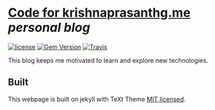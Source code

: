 # [Code for krishnaprasanthg.me](https://github.com/krishnaprasanthg/krishnaprasanthg.github.io) _personal blog_

[![license](https://img.shields.io/github/license/kitian616/jekyll-TeXt-theme.svg)](https://github.com/krishnaprasanthg/krishnaprasanthg.github.io/blob/master/LICENSE)
[![Gem Version](https://img.shields.io/gem/v/jekyll-text-theme.svg)](https://github.com/krishnaprasanthg/krishnaprasanthg.github.io/releases)
[![Travis](https://img.shields.io/travis/kitian616/jekyll-TeXt-theme.svg)](https://travis-ci.org/krishnaprasanthg/krishnaprasanthg.github.io)

This blog keeps me motivated to learn and explore new technologies.

## Built

This webpage is built on jekyll with TeXt Theme [MIT licensed](https://github.com/kitian616/jekyll-TeXt-theme/blob/master/LICENSE).